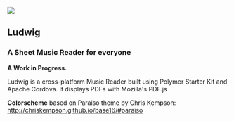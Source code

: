 ![](https://raw.githubusercontent.com/xicreative/ludwig/master/app/images/ludwig.png)
## Ludwig
### A Sheet Music Reader for everyone

**A Work in Progress.**

Ludwig is a cross-platform Music Reader built using Polymer Starter Kit and
Apache Cordova. It displays PDFs with Mozilla's PDF.js

**Colorscheme** based on Paraiso theme by Chris Kempson:
http://chriskempson.github.io/base16/#paraiso


